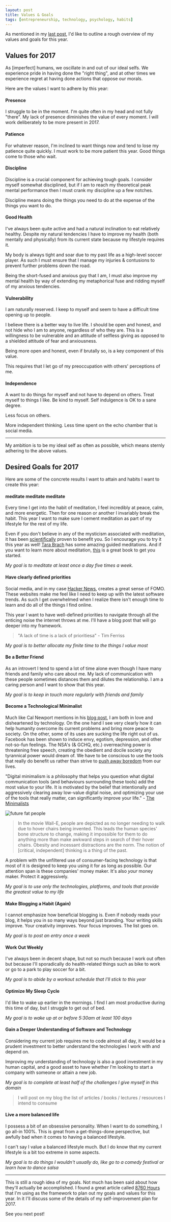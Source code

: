 ```yaml
---
layout: post
title: Values & Goals
tags: [entrepreneurship, technology, psychology, habits]
---
```


As mentioned in my [last post](/2017-01-07-review.md), I'd like to outline a rough overview of my values and goals for this year. 

## Values for 2017

As [imperfect] humans, we oscillate in and out of our ideal selfs. We experience pride in having done the "right thing", and at other times we experience regret at having done actions that oppose our morals.

Here are the values I want to adhere by this year:


#### Presence

I struggle to be in the moment. I'm quite often in my head and not fully "there". My lack of presence diminishes the value of every moment. I will work deliberately to be more present in 2017.


#### Patience

For whatever reason, I'm inclined to want things now and tend to lose my patience quite quickly. I must work to be more patient this year. Good things come to those who wait.


#### Discipline

Discipline is a crucial component for achieving tough goals. I consider myself somewhat disciplined, but if I am to reach my theoretical peak mental performance then I must crank my discipline up a few notches.

Discipline means doing the things you need to do at the expense of the things you want to do.


#### Good Health

I've always been quite active and had a natural inclination to eat relatively healthy. Despite my natural tendencies I have to improve my health (both mentally and physically) from its current state because my lifestyle requires it.

My body is always tight and soar due to my past life as a high-level soccer player. As such I must ensure that I manage my injuries & contusions to prevent further problems down the road.

Being the short-fused and anxious guy that I am, I must also improve my mental health by way of extending my metaphorical fuse and ridding myself of my anxious tendencies.


#### Vulnerability

I am naturally reserved. I keep to myself and seem to have a difficult time opening up to people.

I believe there is a better way to live life. I should be open and honest, and not hide who I am to anyone, regardless of who they are. This is a willingness to be vulnerable and an attitude of selfless giving as opposed to a shielded attitude of fear and anxiousness.

Being more open and honest, even if brutally so, is a key component of this value.

This requires that I let go of my preoccupation with others' perceptions of me.


#### Independence

A want to do things for myself and not have to depend on others. Treat myself to things I like. Be kind to myself. Self indulgence is OK to a sane degree.

Less focus on others.

More independent thinking. Less time spent on the echo chamber that is social media.

---

My ambition is to be my ideal self as often as possible, which means sternly adhering to the above values.



## Desired Goals for 2017

Here are some of the concrete results I want to attain and habits I want to create this year:

#### meditate meditate meditate

Every time I get into the habit of meditation, I feel incredibly at peace, calm, and more energetic. Then for one reason or another I invariably break the habit. This year I want to make sure I cement meditation as part of my lifestyle for the rest of my life.

Even if you don't believe in any of the mysticism associated with meditation, it has been [scientifically](http://www.forbes.com/sites/alicegwalton/2015/02/09/7-ways-meditation-can-actually-change-the-brain/#69a1a8a27023) proven to benefit you. So I encourage you to try it this year as well! [Tara Brach](https://www.tarabrach.com/) has some amazing guided meditations. And if you want to learn more about meditation, [this](https://www.amazon.com/Wherever-You-Go-There-Are/dp/1401307787/ref=sr_1_1?ie=UTF8&qid=1484221541&sr=8-1&keywords=wherever+you+go+there+you+are) is a great book to get you started. 

*My goal is to meditate at least once a day five times a week.*


#### Have clearly defined priorities

Social media, and in my case [Hacker News](https://news.ycombinator.com), creates a great sense of FOMO. These websites make me feel like I need to keep up with the latest software trends. As such I get overwhelmed when I realize there isn't enough time to learn and do all of the things I find online.

This year I want to have well-defined priorities to navigate through all the enticing noise the internet throws at me. I'll have a blog post that will go deeper into my framework.

> "A lack of time is a lack of prioritiesa" - Tim Ferriss

*My goal is to better allocate my finite time to the things I value most*


#### Be a Better Friend

As an introvert I tend to spend a lot of time alone even though I have many friends and family who care about me. My lack of communication with these people sometimes distances them and dilutes the relationship. I am a caring person and I want to show that this year.

*My goal is to keep in touch more regularly with friends and family*


#### Become a Technological Minimalist

Much like Cal Newport mentions in his [blog post](http://calnewport.com/blog/2016/12/18/on-digital-minimalism/), I am both in love and disheartened by technology. On the one hand I see very clearly how it can help humanity overcome its current problems and bring more peace to society. On the other, some of its uses are sucking the life right out of us. Facebook has been shown to induce envy, egotism, depression, and other not-so-fun feelings. The NSA's (& GCHQ, etc.) overreaching power is threatening free speech, creating the obedient and docile society any tyrannical power would dream of. We have to be conscious to use the tools that really do benefit us rather than strive to [push away boredom](http://blog.dilbert.com/post/102881562226/creativity) from our lives.

"Digital minimalism is a philosophy that helps you question what digital communication tools (and behaviours surrounding these tools) add the most value to your life. It is motivated by the belief that intentionally and aggressively clearing away low-value digital noise, and optimizing your use of the tools that really matter, can significantly improve your life." - [The Minimalists](http://www.theminimalists.com/)
 

![future fat people](https://thefireescapeartist.files.wordpress.com/2014/06/fat.jpg)

> In the movie Wall-E, people are depicted as no longer needing to walk due to hover chairs being invented. This leads the human species' bone structure to change, making it impossible for them to do anything more than make awkward steps in search of their hover chairs. Obesity and incessant distractions are the norm. The notion of [critical, independent] thinking is a thing of the past.  

A problem with the unfiltered use of consumer-facing technology is that most of it is designed to keep you using it for as long as possible. Our attention span is these companies' money maker. It's also *your* money maker. Protect it aggressively.

*My goal is to use only the technologies, platforms, and tools that provide the greatest value to my life*


#### Make Blogging a Habit (Again)

I cannot emphasize how beneficial blogging is. Even if nobody reads your blog, it helps you in so many ways beyond just branding. Your writing skills improve. Your creativity improves. Your focus improves. The list goes on. 

*My goal is to post an entry once a week*


#### Work Out Weekly

I've always been in decent shape, but not so much because I work out often but because I'll sporadically do health-related things such as bike to work or go to a park to play soccer for a bit.

*My goal is to abide by a workout schedule that I'll stick to this year*

#### Optimize My Sleep Cycle

I'd like to wake up earlier in the mornings. I find I am most productive during this time of day, but I struggle to get out of bed.

*My goal is to wake up at or before 5:30am at least 100 days*

#### Gain a Deeper Understanding of Software and Technology

Considering my current job requires me to code almost all day, it would be a prudent investment to better understand the technologies I work with and depend on.

Improving my understanding of technology is also a good investment in my human capital, and a good asset to have whether I'm looking to start a company with someone or attain a new job. 

*My goal is to complete at least half of the challenges I give myself in this domain*

> I will post on my blog the list of articles / books / lectures / resources I intend to consume


#### Live a more balanced life

I possess a bit of an obsessive personality. When I want to do something, I go all-in 100%. This is great from a get-things-done perspective, but awfully bad when it comes to having a balanced lifestyle. 

I can't say I value a balanced lifestyle much. But I do know that my current lifestyle is a bit too extreme in some aspects. 

*My goal is to do things I wouldn't usually do, like go to a comedy festival or learn how to dance salsa*


---

This is still a rough idea of my goals. Not much has been said about how they'll actually be accomplished. I found a great article called [8760 Hours](https://alexvermeer.com/8760hours/) that I'm using as the framework to plan out my goals and values for this year. In it I'll discuss some of the details of my self-improvement plan for 2017. 

See you next post! 